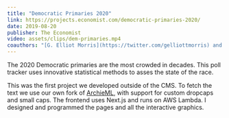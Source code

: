 ```yaml
---
title: "Democratic Primaries 2020"
link: https://projects.economist.com/democratic-primaries-2020/
date: 2019-08-20
publisher: The Economist
video: assets/clips/dem-primaries.mp4
coauthors: "[G. Elliot Morris](https://twitter.com/gelliottmorris) and [Evan Hensleigh](https://twitter.com/futuraprime)"
---
```


The 2020 Democratic primaries are the most crowded in decades. This poll tracker uses innovative statistical methods to asses the state of the race.

This was the first project we developed outside of the CMS. To fetch the text we use our own fork of [ArchieML](http://archieml.org), with support for custom dropcaps and small caps. The frontend uses Next.js and runs on AWS Lambda. I designed and programmed the pages and all the interactive graphics.
